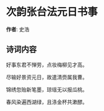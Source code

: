 # 次韵张台法元日书事

**作者**: 史浩

## 诗词内容

好事东君不惮劳，点妆梅柳见才高。

尽输好景资元日，故遣清赍属我曹。

锦绣忽贻新笔墨，琼瑶无以报瓜桃。

春风染遍西湖绿，且涤金杯共漱醪。

